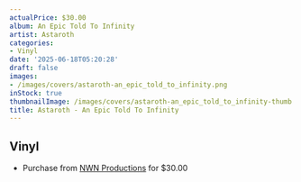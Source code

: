 ```yaml
---
actualPrice: $30.00
album: An Epic Told To Infinity
artist: Astaroth
categories:
- Vinyl
date: '2025-06-18T05:20:28'
draft: false
images:
- /images/covers/astaroth-an_epic_told_to_infinity.png
inStock: true
thumbnailImage: /images/covers/astaroth-an_epic_told_to_infinity-thumb.png
title: Astaroth - An Epic Told To Infinity
---
```


## Vinyl
* Purchase from [NWN Productions](http://shop.nwnprod.com/index.php?route=product/product&path=75&product_id=62045&sort=pd.name&order=ASC) for $30.00
